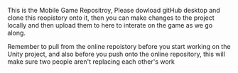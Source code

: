 This is the Mobile Game Repositroy, Please dowload gitHub desktop and clone this reopistory onto it, then you can make changes to the project locally and then upload them to here to interate on the game as we go along. 

Remember to pull from the online repoistory before you start working on the Unity project, and also before you push onto the online repository, this will make sure two people aren't replacing each other's work
